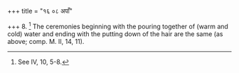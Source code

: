 +++
title = "१६ ०८ अपाँ"

+++
8. [^4]  The ceremonies beginning with the pouring together of (warm and cold) water and ending with the putting down of the hair are the same (as above; comp. M. II, 14, 11).


[^4]:  See IV, 10, 5-8.
